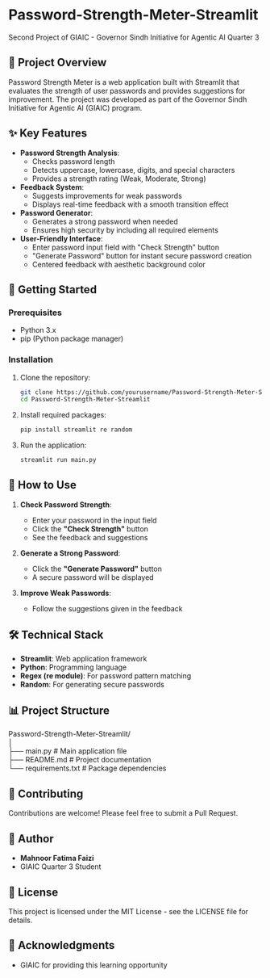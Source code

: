 # Password-Strength-Meter-Streamlit  
Second Project of GIAIC - Governor Sindh Initiative for Agentic AI Quarter 3  

## 🎯 Project Overview  

Password Strength Meter is a web application built with Streamlit that evaluates the strength of user passwords and provides suggestions for improvement. The project was developed as part of the Governor Sindh Initiative for Agentic AI (GIAIC) program.  

## ✨ Key Features  

- **Password Strength Analysis**:  
  - Checks password length  
  - Detects uppercase, lowercase, digits, and special characters  
  - Provides a strength rating (Weak, Moderate, Strong)  
- **Feedback System**:  
  - Suggests improvements for weak passwords  
  - Displays real-time feedback with a smooth transition effect  
- **Password Generator**:  
  - Generates a strong password when needed  
  - Ensures high security by including all required elements  
- **User-Friendly Interface**:  
  - Enter password input field with "Check Strength" button  
  - "Generate Password" button for instant secure password creation  
  - Centered feedback with aesthetic background color  

## 🚀 Getting Started  

### Prerequisites  

- Python 3.x  
- pip (Python package manager)  

### Installation  

1. Clone the repository:  
    ```bash
    git clone https://github.com/yourusername/Password-Strength-Meter-Streamlit.git  
    cd Password-Strength-Meter-Streamlit  
    ```  

2. Install required packages:  
    ```bash
    pip install streamlit re random  
    ```  

3. Run the application:  
    ```bash
    streamlit run main.py  
    ```  

## 📖 How to Use  

1. **Check Password Strength**:  
   - Enter your password in the input field  
   - Click the **"Check Strength"** button  
   - See the feedback and suggestions  

2. **Generate a Strong Password**:  
   - Click the **"Generate Password"** button  
   - A secure password will be displayed  

3. **Improve Weak Passwords**:  
   - Follow the suggestions given in the feedback  

## 🛠️ Technical Stack  

- **Streamlit**: Web application framework  
- **Python**: Programming language  
- **Regex (re module)**: For password pattern matching  
- **Random**: For generating secure passwords  

## 📊 Project Structure  

Password-Strength-Meter-Streamlit/  
│  
├── main.py              # Main application file  
├── README.md            # Project documentation  
└── requirements.txt     # Package dependencies  

## 🤝 Contributing  

Contributions are welcome! Please feel free to submit a Pull Request.  

## 👥 Author  

- **Mahnoor Fatima Faizi**  
- GIAIC Quarter 3 Student  

## 📜 License  

This project is licensed under the MIT License - see the LICENSE file for details.  

## 🙏 Acknowledgments  

- GIAIC for providing this learning opportunity  

